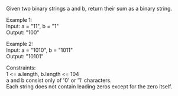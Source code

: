 Given two binary strings a and b, return their sum as a binary string.

Example 1:</br>
Input: a = "11", b = "1"</br>
Output: "100"</br>

Example 2:</br>
Input: a = "1010", b = "1011"</br>
Output: "10101"</br>

Constraints:</br>
1 <= a.length, b.length <= 104</br>
a and b consist only of '0' or '1' characters.</br>
Each string does not contain leading zeros except for the zero itself.</br>
